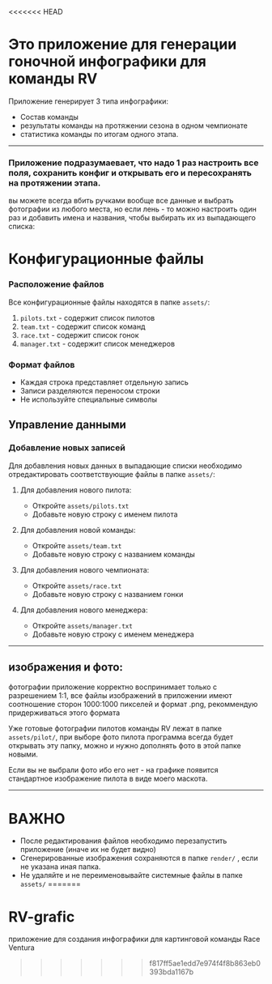 <<<<<<< HEAD
# Это приложение для генерации гоночной инфографики для команды RV

Приложение генерирует 3 типа инфографики:
- Состав команды
- результаты команды на протяжении сезона в одном чемпионате
- статистика команды по итогам одного этапа.

- - - 

### Приложение подразумаевает, что надо 1 раз настроить все поля, сохранить конфиг и открывать его и пересохранять на протяжении этапа.

вы можете всегда вбить ручками вообще все данные и выбрать фотографии из любого места, но если лень - то можно настроить один раз и добавить имена и названия, чтобы выбирать их из выпадающего списка:

# Конфигурационные файлы

### Расположение файлов
Все конфигурационные файлы находятся в папке `assets/`:

1. `pilots.txt` - содержит список пилотов
2. `team.txt` - содержит список команд
3. `race.txt` - содержит список гонок
4. `manager.txt` - содержит список менеджеров

### Формат файлов
- Каждая строка представляет отдельную запись
- Записи разделяются переносом строки
- Не используйте специальные символы

## Управление данными

### Добавление новых записей
Для добавления новых данных в выпадающие списки необходимо отредактировать соответствующие файлы в папке `assets/`:

1. Для добавления нового пилота:
   - Откройте `assets/pilots.txt`
   - Добавьте новую строку с именем пилота

2. Для добавления новой команды:
   - Откройте `assets/team.txt`
   - Добавьте новую строку с названием команды

3. Для добавления нового чемпионата:
   - Откройте `assets/race.txt`
   - Добавьте новую строку с названием гонки

4. Для добавления нового менеджера:
   - Откройте `assets/manager.txt`
   - Добавьте новую строку с именем менеджера

- - - 

## изображения и фото:

фотографии приложение корректно воспринимает только с разрешением 1:1, все файлы изображений в приложении имеют соотношение сторон 1000:1000 пикселей и формат .png, рекоммендую придерживаться этого формата

Уже готовые фотографии пилотов команды RV лежат в папке `assets/pilot/`, при выборе фото пилота программа всегда будет открывать эту папку, можно и нужно дополнять фото в этой папке новыми. 

Если вы не выбрали фото ибо его нет - на графике появится стандартное изображение пилота в виде моего маскота.

- - - 

# ВАЖНО
- После редактирования файлов необходимо перезапустить приложение (иначе их не будет видно)
- Сгенерированные изображения сохраняются в папке `render/` , если не указана иная папка. 
- Не удаляйте и не переименовывайте системные файлы в папке `assets/` 
=======
# RV-grafic
приложение для создания инфографики для картинговой команды Race Ventura
>>>>>>> f817ff5ae1edd7e974f4f8b863eb0393bda1167b
